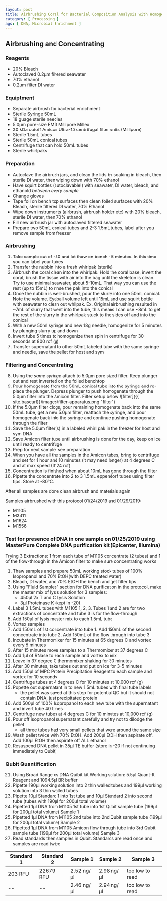 ```yaml
---
layout: post
title: Airbrushing Coral for Bacterial Composition Analysis with Homogenate Concentration and Test DNA Extraction
category: [ Processing ]
ags: [ DNA, Microbial Enrichment ]
---
```


## Airbrushing and Concentrating

### **Reagents**
* 20% Bleach
* Autoclaved 0.2μm filtered seawater
* 70% ethanol
* 0.2μm filter DI water

### **Equiptment**
* Separate airbrush for bacterial enrichment
* Sterile Syringe 50mL
* 18 guage sterile needles
* 5.0μm pore-size EMD Millipore Millex
* 30 kDa cutoff Amicon Ultra-15 centrifugal filter units (Millipore)
* Sterile 1.5mL tubes
* Sterile 50mL conical tubes
* Centrifuge that can hold 50mL tubes
* Sterile whirlpaks

### **Preparation**
* Autoclave the airbrush jars, and clean the lids by soaking in bleach, then sterile DI water, then wiping down with 70% ethanol
* Have squirt bottles (autoclavable!) with seawater, DI water, bleach, and ethanold
_between every sample_
* Change gloves
* Tape foil on bench top surfaces then clean foiled surfaces with 20% Bleach, sterile filtered DI water, 70% Ethanol
* Wipe down instruments (airbrush, airbrush holder etc) with 20% bleach, sterile DI water, then 70% ethanol
* Fill new airbrush jar with autoclaved filtered seawater
* Prepare two 50mL conical tubes and 2-3 1.5mL tubes, label after you remove sample from freezer

### **Airbrushing**
1. Take sample out of -80 and let thaw on bench ~5 minutes. In this time you can label your tubes
2. Transfer the nubbin into a fresh whirlpak (sterile)
3. Airbrush the coral clean into the whirlpak. Hold the coral base, invert the coral, brush the tissue with air into the bag until the skeleton is clean. Try to use minimal seawater, about 5-10mL. That way you can use the rest (up to 15mL) to rinse the pak into the conical
4. Once the nubbin is well-brushed, pour the slurry into one 50mL conical. Note the volume. Eyeball volume left until 15mL and use squirt bottle with seawater to clean out whilpak. Ex. Original airbrushing resulted in ~7mL of slurry that went into the tube, this means I can use ~8mL to get the rest of the slurry in the whirlpak stuck to the sides off and into the conical
5. With a new 50ml syringe and new 18g needle, homogenize for 5 minutes by plunging slurry up and down
6. Invert tube 5 times to homogenize then spin in centrifuge for 30 seconds at 800 rcf (g)
7. Transfer supernatant to other 50mL labeled tube with the same syringe and needle, save the pellet for host and sym

### **Filtering and Concentrating**
8. Using the _same syringe_ attach to 5.0μm pore sized filter. Keep plunger out and rest invrerted on the foiled benchtop
9. Pour homogenate from the 50mL conical tube into the syringe and re-place the plunger. Depress plunger to push homogenate through the 5.0μm filter into the Amicon filter. Filter setup below
![filter]({{ site.baseurl}}/images/filter-apparatus.png "filter")
10. If the 5.0μm filter clogs, pour remaining homogenate back into the same 50mL tube, get a new 5.0μm filter, reattach the syringe, and pour homogenate back into the syringe and continue pushing homogenate through the filter
12. Save the 5.0μm filter(s) in a labeled whirl pak in the freezer for host and sym DNA
13. Save Amicon filter tube until airbrushing is done for the day, keep on ice until ready to centrifuge
14. Prep for next sample, see preparation
15. When you have all the samples in the Amicon tubes, bring to centrifuge and set for 1 hour and 10 minutes (it may need longer) at 4 degrees C and at max speed (3124 rcf)
16. Concentration is finished when about 10mL has gone through the filter
17. Pipette the concentrate into 2 to 3 1.5mL eppendorf tubes using filter tips. Store at -80°C.

After all samples are done clean airbrush and materials again

Samples airbrushed with this protocol 01/24/2019 and 01/29/2019:
* M1105
* M2411
* M1624
* M1556

### Test for presence of DNA in one sample on 01/25/2019 using MasterPure Complete DNA purification kit (Epicenter, Illumina)

Trying 3 Extractions: 1 from each tube of M1105 concentrate (2 tubes) and 1 of the flow-through in the Amicon filter to make sure concentrating works

1. Thaw samples and prepare 50mL working stock tubes of 100% Isopropanol and 70% EtOH(with DEPC treated water)
2. Bleach, DI water, and 70% EtOH the bench and get filter tips
3. Using "Fluid Samples" section for DNA purification in the protocol, make the master mix of lysis solution for 3 samples:
    * 450μl 2x T and C Lysis Solution
    * 3μl Proteinase K (kept in -20)
4. Label 3 1.5mL tubes with M1105 1, 2, 3. Tubes 1 and 2 are for two extractions of concentrate and tube 3 is for the flow-through
5. Add 150μl of lysis master mix to each 1.5mL tube
6. Vortex samples
7. Add 150mL of 1st concentrate into tube 1. Add 150mL of the second concentrate into tube 2. Add 150mL of the flow through into tube 3
8. Incubate in Thermomixer for 15 minutes at 65 degrees C and vortex every 5 minutes
9. After 15 minutes move samples to a Thermomixer at 37 degrees C
10. Add 1μl of RNase to each sample and vortex to mix
11. Leave in 37 degree C thermomixer shaking for 30 minutes
12. After 30 minutes, take tubes out and put on ice for 3-5 minutes
13. Add 150μl of MPC Protein Precipitation Reagent to each sample and vortex for 10 seconds
14. Centrifuge tubes at 4 degrees C for 10 minutes at 10,000 rcf (g)
15. Popette out supernatant in to new 1.5mL tubes with final tube labels
    - the pellet was saved at this step for potential QC but it should not contain DNA, just precipitated protein
16. Add 500μl of 100% Isopropanol to each new tube with the supernatant and invert tube 40 times
17. Centrifuge new tubes at 4 degrees C for 10 minutes at 10,000 rcf (g)
18. Pour off isopropanol supernatant carefully and try not to dilodge the pellet
    - all three tubes had very small pellets that were around the same size
19. Wash pellet twice with 70% EtOH. Add 200μl EtOH then aspirate off. Add 100μl EtOH then aspirate off ALL ethanol
20. Resuspend DNA pellet in 35μl TE buffer (store in -20 if not continuing immediately to Qubit)

### **Qubit Quantification**
21. Using Broad Range ds DNA Quibit kit
    Working solution: 5.5μl Quant-It Reagent and 1094.5μl BR buffer
22. Pipette 190μl working solution into 2 thin walled tubes and 199μl working solution into 3 thin walled tubes
23. Pipette 10μl Standard 1 into 1st tube and 10μl Standard 2 into second tube (tubes with 190μl for 200μl total volume)
24. Pipetted 1μl DNA from M1105 1st tube into 1st Qubit sample tube (199μl for 200μl total volume) Sample 1
25. Pipetted 1μl DNA from M1105 2nd tube into 2nd Qubit sample tube (199μl for 200μl total volume) Sample 2
26. Pipetted 1μl DNA from M1105 Amicon flow through tube into 3rd Qubit sample tube (199μl for 200μl total volume) Sample 3
27. Read standards then samples in Qubit. Standards are read once and samples are read twice

|Standard 1|Standard 2|Sample 1|Sample 2|Sample 3|
|----------|----------|--------|--------|--------|
|203 RFU|22679 RFU|2.52 ng/μl|2.98 ng/μl|too low to read|
|--|--|2.46 ng/μl|2.94 ng/μl|too low to read|
